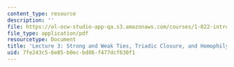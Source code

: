 ```yaml
---
content_type: resource
description: ''
file: https://ol-ocw-studio-app-qa.s3.amazonaws.com/courses/1-022-introduction-to-network-models-fall-2018/7fe243c56e85b0ecbd86f477dcf630f1_MIT1_022F18_lec3.pdf
file_type: application/pdf
resourcetype: Document
title: 'Lecture 3: Strong and Weak Ties, Triadic Closure, and Homophily'
uid: 7fe243c5-6e85-b0ec-bd86-f477dcf630f1
---
```

